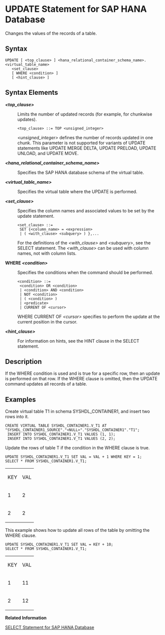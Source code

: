 <!-- loiod445372322a34e01b1cb96a5a467e8aa -->

# UPDATE Statement for SAP HANA Database

Changes the values of the records of a table.



<a name="loiod445372322a34e01b1cb96a5a467e8aa__sql_update_1sql_update_syntax"/>

## Syntax

```
UPDATE [ <top_clause> ] <hana_relational_container_schema_name>.<virtual_table_name>
   <set_clause>
   [ WHERE <condition> ]
   [ <hint_clause> ]
```



<a name="loiod445372322a34e01b1cb96a5a467e8aa__sql_update_1sql_update_syntax_elements"/>

## Syntax Elements


<dl>
<dt><b>

*<top\_clause\>*

</b></dt>
<dd>

Limits the number of updated records \(for example, for chunkwise updates\).

```
<top_clause> ::= TOP <unsigned_integer>
```

*<unsigned\_integer\>* defines the number of records updated in one chunk. This parameter is not supported for variants of UPDATE statements like UPDATE MERGE DELTA, UPDATE PRELOAD, UPDATE UNLOAD, and UPDATE MOVE.



</dd><dt><b>

*<hana\_relational\_container\_schema\_name\>*

</b></dt>
<dd>

Specifies the SAP HANA database schema of the virtual table.



</dd><dt><b>

*<virtual\_table\_name\>*

</b></dt>
<dd>

Specifies the virtual table where the UPDATE is performed.



</dd><dt><b>

*<set\_clause\>*

</b></dt>
<dd>

Specifies the column names and associated values to be set by the update statement.

```
<set_clause> ::= 
 SET {<column_name> = <expression> 
 | ( <with_clause> <subquery> ) },...
```

For the definitions of the *<with\_clause\>* and *<subquery\>*, see the SELECT statement. The *<with\_clause\>* can be used with column names, not with column lists.



</dd><dt><b>

WHERE *<condition\>*

</b></dt>
<dd>

Specifies the conditions when the command should be performed.

```
<condition> ::= 
 <condition> OR <condition>
 | <condition> AND <condition>
 | NOT <condition>
 | ( <condition> )
 | <predicate>
 | CURRENT OF <cursor>
```

WHERE CURRENT OF *<cursor\>* specifies to perform the update at the current position in the cursor.



</dd><dt><b>

*<hint\_clause\>*

</b></dt>
<dd>

For information on hints, see the HINT clause in the SELECT statement.



</dd>
</dl>



<a name="loiod445372322a34e01b1cb96a5a467e8aa__sql_update_1sql_update_description"/>

## Description

If the WHERE condition is used and is true for a specific row, then an update is performed on that row. If the WHERE clause is omitted, then the UPDATE command updates all records of a table.



<a name="loiod445372322a34e01b1cb96a5a467e8aa__sql_update_1sql_update_examples"/>

## Examples

Create virtual table T1 in schema SYSHDL\_CONTAINER1, and insert two rows into it.

```
CREATE VIRTUAL TABLE SYSHDL_CONTAINER1.V_T1 AT "SYSHDL_CONTAINER1_SOURCE"."<NULL>"."SYSHDL_CONTAINER1"."T1";
 INSERT INTO SYSHDL_CONTAINER1.V_T1 VALUES (1, 1);
 INSERT INTO SYSHDL_CONTAINER1.V_T1 VALUES (2, 2);
```

Update the rows of table T if the condition in the WHERE clause is true.

```
UPDATE SYSHDL_CONTAINER1.V_T1 SET VAL = VAL + 1 WHERE KEY = 1;
SELECT * FROM SYSHDL_CONTAINER1.V_T1;
```


<table>
<tr>
<td valign="top">

KEY



</td>
<td valign="top">

VAL



</td>
</tr>
<tr>
<td valign="top">

1



</td>
<td valign="top">

2



</td>
</tr>
<tr>
<td valign="top">

2



</td>
<td valign="top">

2



</td>
</tr>
</table>

This example shows how to update all rows of the table by omitting the WHERE clause.

```
UPDATE SYSHDL_CONTAINER1.V_T1 SET VAL = KEY + 10;
SELECT * FROM SYSHDL_CONTAINER1.V_T1;
```


<table>
<tr>
<td valign="top">

KEY



</td>
<td valign="top">

VAL



</td>
</tr>
<tr>
<td valign="top">

1



</td>
<td valign="top">

11



</td>
</tr>
<tr>
<td valign="top">

2



</td>
<td valign="top">

12



</td>
</tr>
</table>

**Related Information**  


[SELECT Statement for SAP HANA Database](select-statement-for-sap-hana-database-68b8472.md "Queries data from the SAP HANA database.")

